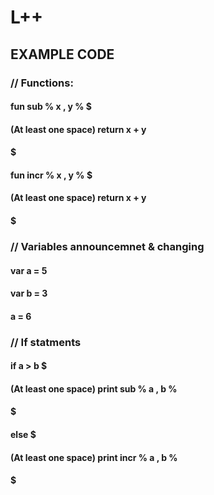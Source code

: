 # L++

## EXAMPLE CODE

### // Functions:
#### fun  sub % x , y % $
#### (At least one space) return x + y 
#### $

#### fun  incr % x , y % $
#### (At least one space) return x + y 
#### $

### // Variables announcemnet & changing   
#### var a = 5
#### var b = 3
#### a = 6

### // If statments
#### if a > b $
#### (At least one space) print sub %  a , b %
#### $
#### else $
#### (At least one space) print incr %  a , b %
#### $
